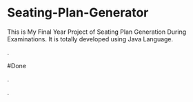 # Seating-Plan-Generator

This is My Final Year Project of Seating Plan Generation During Examinations. It is totally developed using Java Language.






























































.





















































#Done










































































































.




































































































































































































































































































































































































































































































.






































